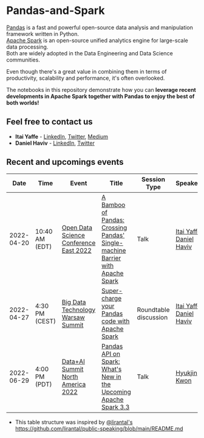 # Pandas-and-Spark
[Pandas](https://pandas.pydata.org/) is a fast and powerful open-source data analysis and manipulation framework written in Python.
<br>
[Apache Spark](https://spark.apache.org/) is an open-source unified analytics engine for large-scale data processing.
<br>
Both are widely adopted in the Data Engineering and Data Science communities.

Even though there's a great value in combining them in terms of productivity, scalability and performance, it's often overlooked.

The notebooks in this repository demonstrate how you can **leverage recent developments in Apache Spark together with Pandas to enjoy the best of both worlds!**


## Feel free to contact us
* **Itai Yaffe** - [LinkedIn](https://www.linkedin.com/in/itaiy/), [Twitter](https://twitter.com/ItaiYaffe), [Medium](https://medium.com/@itai.yaffe)
* **Daniel Haviv** - [LinkedIn](https://www.linkedin.com/in/danielhaviv/), [Twitter](https://twitter.com/danielil_)


## Recent and upcomings events

| Date | Time | Event | Title | Session Type | Speaker(s) | Slides | Recording | Location | Language |
| ---- | ---- | ----- | ----- | ------------ | ---------- | ------ | --------- | -------- | -------- |
| 2022-04-20 | 10:40 AM (EDT) | [Open Data Science Conference East 2022](https://odsc.com/boston/) | [A Bamboo of Pandas: Crossing Pandas' Single-machine Barrier with Apache Spark](https://odsc.com/speakers/a-bamboo-of-pandas-crossing-pandas-single-machine-barrier-with-apache-spark-2/) | Talk | [Itai Yaffe](https://www.linkedin.com/in/itaiy/), [Daniel Haviv](https://www.linkedin.com/in/danielhaviv/) |  |  | [🇺🇸](## "USA") | English |
| 2022-04-27 | 4:30 PM (CEST) | [Big Data Technology Warsaw Summit](https://bigdatatechwarsaw.eu/) | [Super-charge your Pandas code with Apache Spark](https://bigdatatechwarsaw.eu/agenda/) | Roundtable discussion | [Itai Yaffe](https://www.linkedin.com/in/itaiy/), [Daniel Haviv](https://www.linkedin.com/in/danielhaviv/) |  |  | [🇵🇱](## "Poland") | English |
| 2022-06-29 | 4:00 PM (PDT) | [Data+AI Summit North America 2022](https://databricks.com/dataaisummit/north-america-2022) | [Pandas API on Spark: What's New in the Upcoming Apache Spark 3.3](https://databricks.com/dataaisummit/north-america-2022/agenda?sessionid=2255) | Talk | [Hyukjin Kwon](https://www.linkedin.com/in/hyukjin-kwon-25045412b/) |  |  | [🇺🇸](## "USA") | English |

* This table structure was inspired by [@lirantal's](https://github.com/lirantal) https://github.com/lirantal/public-speaking/blob/main/README.md
